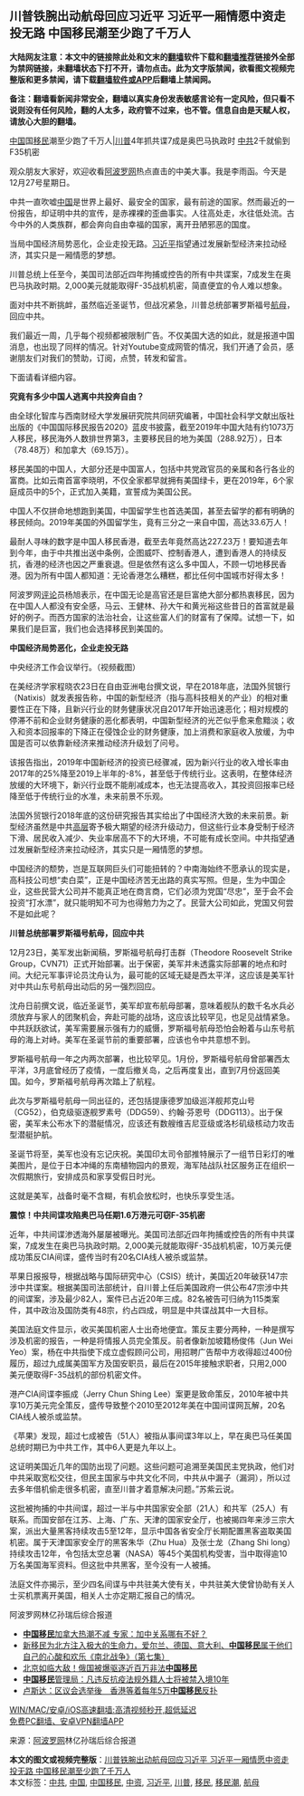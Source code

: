  <h2>川普铁腕出动航母回应习近平 习近平一厢情愿中资走投无路 中国移民潮至少跑了千万人</h2> <p class="notice"><b>大陆网友注意：本文中的链接除此处和文末的<a href="https://github.com/bannedbook/fanqiang" >翻墙</a>软件下载和<a href="https://github.com/killgcd/justmysocks/blob/master/README.md">翻墙推荐</a>链接外全部为禁网链接，未翻墙状态下打不开，请勿点击。此为文字版禁闻，欲看图文视频完整版和更多禁闻，请下载<a href="https://github.com/bannedbook/fanqiang">翻墙软件或APP</a>后翻墙上禁闻网。</p><p>备注：翻墙看新闻非常安全，翻墙以真实身份发表敏感言论有一定风险，但只看不说则没有任何风险，翻的人太多，政府管不过来，也不管。信息自由是天赋人权，请放心大胆的翻墙。</b></p>  <div class="entry"> <p id="summary"><span class='wp_keywordlink_affiliate'><a href="https://www.bannedbook.org/" title="中国" target="_blank">中国</a></span>国<a href="https://www.bannedbook.org/bnews/tag/%e7%a7%bb%e6%b0%91/" class="st_tag internal_tag" rel="tag" title="标签 移民 下的日志">移民</a>潮至少跑了千万人|<a href="https://www.bannedbook.org/bnews/tag/%e5%b7%9d%e6%99%ae/" class="st_tag internal_tag" rel="tag" title="标签 川普 下的日志">川普</a>4年抓共谍7成是奥巴马执政时 <a href="https://www.bannedbook.org/bnews/tag/%e4%b8%ad%e5%85%b1/" class="st_tag internal_tag" rel="tag" title="标签 中共 下的日志">中共</a>2千就偷到F35机密</p> <p>观众朋友大家好，欢迎收看<span class='wp_keywordlink_affiliate'><a href="https://www.aboluowang.com/" title="阿波罗网" target="_blank">阿波罗网</a></span>热点直击的中美大事。我是李雨函。今天是12月27号星期日。</p> <p>中共一直吹嘘<a href="https://www.bannedbook.org/bnews/tag/%E4%B8%AD%E5%9B%BD/" class="st_tag internal_tag" rel="tag" title="标签 中国 下的日志">中国</a>是世界上最好、最安全的国家，最有前途的国家。然而最近的一份报告，却证明中共的宣传，是赤裸裸的歪曲事实。人往高处走，水往低处流。古今中外的人类族群，都会奔向自由幸福的国家，离开丑陋邪恶的国度。</p> <p>当局中国经济局势恶化，企业走投无路。<a href="https://www.bannedbook.org/bnews/tag/%e4%b9%a0%e8%bf%91%e5%b9%b3/" class="st_tag internal_tag" rel="tag" title="标签 习近平 下的日志">习近平</a>指望通过发展新型经济来拉动经济，其实只是一厢情愿的梦想。</p> <p>川普总统上任至今，美国司法部近四年拘捕或控告的所有中共谍案，7成发生在奥巴马执政时期。2,000美元就能取得F-35战机机密，简直便宜的令人难以想象。</p> <p>面对中共不断挑衅，虽然临近圣诞节，但战况紧急，川普总统部署罗斯福号<a href="https://www.bannedbook.org/bnews/tag/%e8%88%aa%e6%af%8d/" class="st_tag internal_tag" rel="tag" title="标签 航母 下的日志">航母</a>，回应中共。</p> <p>我们最近一周，几乎每个视频都被限制广告。不仅美国大选的如此，就是报道中国消息，也出现了同样的情况。针对Youtube变成网管的情况，我们开通了会员，感谢朋友们对我们的赞助，订阅，点赞，转发和留言。</p> <p>下面请看详细内容。</p> <p><strong>究竟有多少中国人逃离中共投奔自由？</strong></p>  <p>由全球化智库与西南财经大学发展研究院共同研究编著，中国社会科学文献出版社出版的《中国国际移民报告2020》蓝皮书披露，截至2019年中国大陆有约1073万人移民，移民海外人数排世界第3，主要移民目的地为美国（288.92万），日本（78.48万）和加拿大（69.15万）。</p> <p>移民美国的中国人，大部分还是中国富人，包括中共党政官员的亲属和各行各业的富商。比如云南首富李晓明，不仅全家都早就拥有美国绿卡，更在2019年，6个家庭成员中的5个，正式加入美籍，宣誓成为美国公民。</p> <p>中国人不仅拼命地想跑到美国，中国留学生也首选美国，甚至去留学的都有明确的移民倾向。2019年美国的外国留学生，竟有三分之一来自中国，高达33.6万人！</p> <p>最耐人寻味的数字是中国人移民香港，截至去年竟然高达227.23万！要知道去年到今年，由于中共推出送中条例，企图威吓、控制香港人，遭到香港人的持续反抗，香港的经济也因之严重衰退。但是依然有这么多中国人，不顾一切地移民香港。因为所有中国人都知道：无论香港怎么糟糕，都比任何中国城市好得太多！</p> <p>阿波罗网<span class='wp_keywordlink_affiliate'><a href="https://www.bannedbook.org/bnews/comments/" title="新闻评论" target="_blank">评论</a></span>员杨旭表示，在中国无论是高官还是巨富绝大部分都热衷移民，因为在中国人人都没有安全感，马云、王健林、孙大午和黄光裕这些昔日的首富就是最好的例子。而西方国家的法治社会，让这些富人们的财富有了保障。试想一下，如果我们是巨富，我们也会选择移民到美国的。</p> <p><strong>中国经济局势恶化，企业走投无路</strong></p> <p>中央经济工作会议举行。（视频截图）</p> <p>在美经济学家程晓农23日在自由亚洲电台撰文说，早在2018年底，法国外贸银行（Natixis）就发表报告称，中国的新型经济（指与高科技相关的产业）的相对重要性正在下降，且新兴行业的财务健康状况自2017年开始迅速恶化；相对规模的停滞不前和企业财务健康的恶化都表明，中国新型经济的光芒似乎愈来愈黯淡；收入和资本回报率的下降正在侵蚀企业的财务健康，加上消费和家庭收入放缓，为中国是否可以依靠新经济来推动经济升级划了问号。</p> <p>该报告指出，2019年中国新经济的投资已经骤减，因为新兴行业的收入增长率由2017年的25%降至2019上半年的-8%，甚至低于传统行业。这表明，在整体经济放缓的大环境下，新兴行业既不能削减成本，也无法提高收入，其投资回报率已经降至低于传统行业的水准，未来前景不乐观。</p>  <p>法国外贸银行2018年底的这份研究报告其实给出了中国经济大致的未来前景。新型经济虽然是中共<span class='wp_keywordlink_affiliate'><a href="https://www.bannedbook.org/bnews/ccpdope/" title="中共高层内幕" target="_blank">高层</a></span>寄予极大期望的经济升级动力，但这些行业本身受制于经济下滑、居民收入减少、失业率居高不下的大环境，不可能有成长空间。中共指望通过发展新型经济来拉动经济，其实只是一厢情愿的梦想。</p> <p>中国经济的颓势，岂是互联网巨头们可能扭转的？中南海始终不愿承认的现实是，高科技公司想“卖白菜”，正是中国经济苦无出路的真实写照。但是，生为中国企业，这些民营大公司并不能真正地在商言商，它们必须为党国“尽忠”，至于会不会投资“打水漂”，就只能明知不可为也得勉力为之了。民营大公司如此，党国又何尝不是如此呢？</p> <p><strong>川普总统部署罗斯福号航母，回应中共</strong></p> <p>12月23日，美军发出新闻稿，罗斯福号航母打击群（Theodore Roosevelt Strike Group，CVN71）正式开始部署。出于保密，美军并未透露实际部署的地点和时间。大纪元军事评论员沈舟认为，最可能的区域无疑是西太平洋，这应该是美军针对中共山东号航母出动后的另一强烈回应。</p> <p>沈舟日前撰文说，临近圣诞节，美军却宣布航母部署，意味着舰队的数千名水兵必须放弃与家人的团聚机会，奔赴可能的战场，这应该比较罕见，也足见战情紧急。中共跃跃欲试，美军需要展示强有力的威慑，罗斯福号航母恐怕会盼着与山东号航母的海上对峙。美军在圣诞节前的重要部署，应该也令中共意想不到。</p> <p>罗斯福号航母一年之内两次部署，也比较罕见。1月份，罗斯福号航母曾部署西太平洋，3月底曾经历了疫情，一度后撤关岛，之后再度复出，直到7月份返回美国。如今，罗斯福号航母再次踏上了航程。</p> <p>此次与罗斯福号航母一同出征的，还包括提康德罗加级巡洋舰邦克山号（CG52），伯克级驱逐舰罗素号（DDG59）、约翰·芬恩号（DDG113）。出于保密，美军未公布水下的潜艇情况，应该还有数艘维吉尼亚级或洛杉矶级核动力攻击型潜艇护航。</p> <p>圣诞节将至，美军也没有忘记庆祝。美国印太司令部推特展示了一组节日彩灯的唯美图片，是位于日本冲绳的东南植物园内的景观，海军陆战队社区服务正在组织一次假期旅行，安排成员和家享受假日时光。</p> <p>这就是美军，战备时毫不含糊，有机会放松时，也快乐享受生活。</p>  <p><strong>震惊！中共间谍攻陷奥巴马任期1.6万港元可窃F-35机密</strong></p> <p>近年，中共间谍渗透海外屡屡被曝光。美国司法部近四年拘捕或控告的所有中共谍案，7成发生在奥巴马执政时期。2,000美元就能取得F-35战机机密，10万美元便成功策反CIA间谍，盛传当时有20名CIA线人被杀或监禁。</p> <p>苹果日报报导，根据战略与国际研究中心（CSIS）统计，美国近20年破获147宗涉中共谍案。根据美国司法部统计，自川普上任后美国政府一供公布47宗涉中共的间谍案，涉及最少82人，案件已占近20年三成。82名被告可归纳为115类案件，其中政治及国防类有48宗，约占四成，明显是中共谍战其中一大目标。</p> <p>美国法庭文件显示，收买美国机密人士出奇地便宜。策反主要分两种，一种是撰写涉及机密的报告，一种是将情报人员完全策反。前者像新加坡籍杨俊伟（Jun Wei Yeo）案，杨在中共指使下成立虚假顾问公司，用招聘广告帮中方收得超过400份履历，超过九成属美国军方及国安职员，最后在2015年接触求职者，只用2,000美元便取得F-35战机的部份机密文件。</p> <p>港产CIA间谍李振成（Jerry Chun Shing Lee）案更是致命策反，2010年被中共享10万美元完全策反，盛传导致整个2010至2012年美在中国间谍网瓦解，20名CIA线人被杀或监禁。</p> <p>《苹果》发现，超过七成被告（51人）被指从事间谍3年以上，早在奥巴马任美国总统时期已为中共工作，其中6人更是九年以上。</p> <p>这证明美国近几年的国防出现了问题。这些问题可追溯至美国民主党执政，他们对中共采取宽松交往，但民主国家与中共文化不同，中共从中漏子（漏洞），所以过去多年借机偷走很多机密，直至川普才着意解决问题。&#8221;苏紫云说。</p> <p>这批被拘捕的中共间谍，超过一半与中共国家安全部（21人）和共军（25人）有联系。而国安部在江苏、上海、广东、天津的国家安全厅，也被揭四年来涉三宗大案，派出大量黑客持续攻击5至12年，显示中国各省安全厅长期配置黑客盗取美国机密。属于天津国家安全厅的黑客朱华（Zhu Hua）及张士龙（Zhang Shi long）持续攻击12年，令包括太空总署（NASA）等45个美国机构受害，当中取得逾10万名美国海军资料。但这批中共黑客，至今没有一人被捕。</p> <p>法庭文件亦揭示，至少四名间谍与中共驻美大使有关，中共驻美大使曾协助有关人士买机票离开美国，相关人士亦定期汇报自己的情况。</p>  <p>阿波罗网林亿孙瑞后综合报道</p> <ul class='op-related-articles' title='相关阅读'> <li><a href='https://www.bannedbook.org/bnews/headline/20201007/1409302.html' target='_blank'><b>中国移民</b>加拿大热潮不减 专家：加中关系哪有不好？</a></li> <li><a href='https://www.bannedbook.org/bnews/bannedvideo/20200809/1377071.html' target='_blank'>新移民为北方注入极大的生命力，爱尔兰、德国、意大利、<b>中国移民</b>属于他们自己的心酸和欢乐《南北战争》（第七集）</a></li> <li><a href='https://www.bannedbook.org/bnews/worldnews/20200417/1313918.html' target='_blank'>北京如临大敌！俄国被爆驱逐近百万非法<b>中国移民</b></a></li> <li><a href='https://www.bannedbook.org/bnews/cbnews/20200412/1311018.html' target='_blank'><b>中国移民</b>管理局：凡违反抗疫法规外籍人士将被禁入境10年</a></li> <li><a href='https://www.bannedbook.org/bnews/baitai/20191126/1230110.html' target='_blank'>卢斯达&#65306;区议会选举後&#12288;香港等着每年5万<b>中国移民</b>反扑</a></li> </ul> <p class="texttj"> <a href="https://github.com/bannedbook/fanqiang/wiki/V2ray%E6%9C%BA%E5%9C%BA" target="_blank">WIN/MAC/安卓/iOS高速翻墙:高清视频秒开,超低延迟</a><br/> <a href="https://github.com/bannedbook/fanqiang/wiki/%E7%A6%81%E9%97%BB%E7%BD%91%E5%AE%89%E5%8D%93%E7%BF%BB%E5%A2%99%E6%96%B0%E9%97%BBAPP" target="_blank">免费PC翻墙、安卓VPN翻墙APP</a></p><p> 来源：<a href="https://www.aboluowang.com/2020/1228/1538946.html" target="_blank">阿波罗网</a>林亿孙瑞后综合报道 </p><a name='sharetosocial'></a>       <div><b>本文的图文或视频完整版</b>：<a href='https://www.bannedbook.org/bnews/topimagenews/20201228/1456211.html'>川普铁腕出动航母回应习近平 习近平一厢情愿中资走投无路 中国移民潮至少跑了千万人</a></div>  </div><!--END ENTRY--> <div class="postfooter"> <div>本文标签：<a href="https://www.bannedbook.org/bnews/tag/%e4%b8%ad%e5%85%b1/" rel="tag">中共</a>, <a href="https://www.bannedbook.org/bnews/tag/%E4%B8%AD%E5%9B%BD/" rel="tag">中国</a>, <a href="https://www.bannedbook.org/bnews/tag/%E4%B8%AD%E5%9B%BD%E7%A7%BB%E6%B0%91/" rel="tag">中国移民</a>, <a href="https://www.bannedbook.org/bnews/tag/%E4%B8%AD%E8%B5%84/" rel="tag">中资</a>, <a href="https://www.bannedbook.org/bnews/tag/%e4%b9%a0%e8%bf%91%e5%b9%b3/" rel="tag">习近平</a>, <a href="https://www.bannedbook.org/bnews/tag/%e5%b7%9d%e6%99%ae/" rel="tag">川普</a>, <a href="https://www.bannedbook.org/bnews/tag/%e7%a7%bb%e6%b0%91/" rel="tag">移民</a>, <a href="https://www.bannedbook.org/bnews/tag/%e7%a7%bb%e6%b0%91%e6%bd%ae/" rel="tag">移民潮</a>, <a href="https://www.bannedbook.org/bnews/tag/%e8%88%aa%e6%af%8d/" rel="tag">航母</a></div>  </div><!--END POSTFOOTER--> 